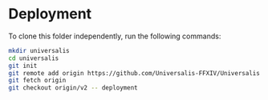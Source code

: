 # Deployment
To clone this folder independently, run the following commands:
```sh
mkdir universalis
cd universalis
git init
git remote add origin https://github.com/Universalis-FFXIV/Universalis
git fetch origin
git checkout origin/v2 -- deployment
```
